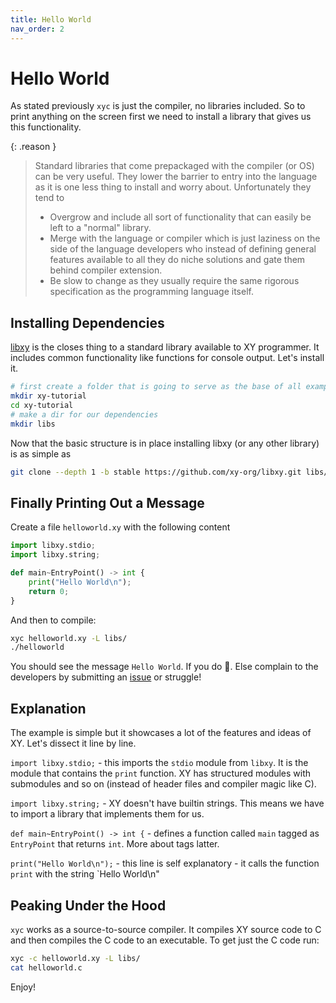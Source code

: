 ```yaml
---
title: Hello World
nav_order: 2
---
```


# Hello World

As stated previously `xyc` is just the compiler, no libraries included. So to
print anything on the screen first we need to install a library that gives us
this functionality.

{: .reason }
> Standard libraries that come prepackaged with the compiler (or OS)
can be very useful. They lower the barrier to entry into the language as
it is one less thing to install and worry about.
> Unfortunately they tend to 
> * Overgrow and include all sort of
functionality that can easily be left to a "normal" library.
> * Merge with the language or compiler which is just laziness on the side of
the language developers who instead of defining general features available to
all they do niche solutions and gate them behind compiler extension.
> * Be slow to change as they usually require the same rigorous specification
as the programming language itself.

## Installing Dependencies

[libxy](https://github.com/xy-org/libxy/) is the closes thing to a standard
library available to XY programmer. It includes common functionality like
functions for console output. Let's install it.

```bash
# first create a folder that is going to serve as the base of all examples
mkdir xy-tutorial
cd xy-tutorial
# make a dir for our dependencies
mkdir libs
```

Now that the basic structure is in place installing libxy (or any other library)
is as simple as

```bash
git clone --depth 1 -b stable https://github.com/xy-org/libxy.git libs/
```

## Finally Printing Out a Message

Create a file `helloworld.xy` with the following content

```python
import libxy.stdio;
import libxy.string;

def main~EntryPoint() -> int {
    print("Hello World\n");
    return 0;
}
```

And then to compile:

```bash
xyc helloworld.xy -L libs/
./helloworld
```

You should see the message `Hello World`. If you do 🥳. Else complain to the
developers by submitting an [issue](https://github.com/xy-org/xy-lang-doc/issues)
or struggle!

## Explanation

The example is simple but it showcases a lot of the features and ideas of XY.
Let's dissect it line by line.

`import libxy.stdio;` - this imports the `stdio` module from `libxy`. It is the
module that contains the `print` function. XY has structured modules
with submodules and so on (instead of header files and compiler magic like C).

`import libxy.string;` - XY doesn't have builtin strings. This means we have to
import a library that implements them for us.

`def main~EntryPoint() -> int {` - defines a function called `main` tagged as
`EntryPoint` that returns `int`. More about tags latter.

`print("Hello World\n");` - this line is self explanatory - it calls the function
`print` with the string `Hello World\n"

## Peaking Under the Hood

`xyc` works as a source-to-source compiler. It compiles XY source code to C and
then compiles the C code to an executable. To get just the C code run:

```bash
xyc -c helloworld.xy -L libs/
cat helloworld.c
```

Enjoy!